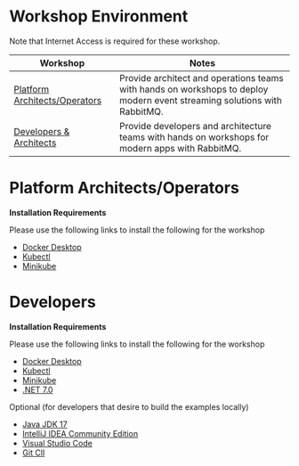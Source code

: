 # Workshop Environment

Note that Internet Access is required for these workshop.

| Workshop                                  | Notes                                                                                                                    |
|-------------------------------------------|--------------------------------------------------------------------------------------------------------------------------|
| [Platform Architects/Operators](sysAdmin) | Provide architect and operations teams with hands on workshops to deploy modern event streaming solutions with RabbitMQ. |
| [Developers & Architects](appDev)         | Provide developers and architecture teams with hands on workshops for modern apps with RabbitMQ.                         |

# Platform Architects/Operators

**Installation Requirements**

Please use the following links to install the following for the workshop

- [Docker Desktop](https://www.docker.com/products/docker-desktop/)
- [Kubectl](https://kubernetes.io/docs/tasks/tools/#kubectl)
- [Minikube](https://minikube.sigs.k8s.io/docs/start/)

# Developers

**Installation Requirements**

Please use the following links to install the following for the workshop

- [Docker Desktop](https://www.docker.com/products/docker-desktop/)
- [Kubectl](https://kubernetes.io/docs/tasks/tools/#kubectl)
- [Minikube](https://minikube.sigs.k8s.io/docs/start/)
- [.NET 7.0](https://dotnet.microsoft.com/en-us/download/dotnet/7.0) 

Optional (for developers that desire to build the examples locally)
- [Java JDK 17](https://jdk.java.net/java-se-ri/17)
- [IntelliJ IDEA Community Edition](https://www.jetbrains.com/idea/download)
- [Visual Studio Code](https://code.visualstudio.com/download)
- [Git ClI](https://git-scm.com/downloads)

